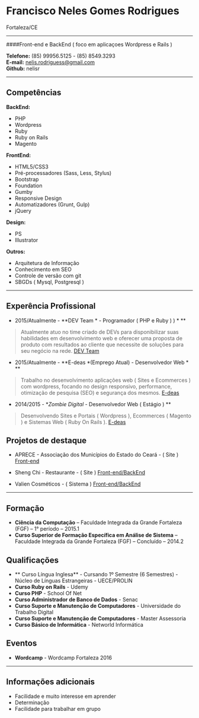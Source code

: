 # Francisco Neles Gomes Rodrigues
Fortaleza/CE

---

####Front-end e BackEnd ( foco em aplicaçoes Wordpress e Rails )

**Telefone:** (85) 99956.5125 - (85) 8549.3293 <br />
**E-mail:** nelis.rodriguess@gmail.com <br />
**Github:** nelisr <br />

---

## Competências

**BackEnd:**
* PHP
* Wordpress
* Ruby
* Ruby on Rails
* Magento

**FrontEnd:**
* HTML5/CSS3
* Pré-processadores (Sass, Less, Stylus)
* Bootstrap
* Foundation
* Gumby
* Responsive Design
* Automatizadores (Grunt, Gulp)
* jQuery

**Design:**
* PS
* Illustrator

**Outros:**
* Arquitetura de Informação
* Conhecimento em SEO
* Controle de versão com git
* SBGDs ( Mysql, Postgresql )

---

## Experência Profissional

* 2015/Atualmente - **DEV Team * - Programador ( PHP e Ruby ) ) * **
> Atualmente atuo no time criado de DEVs para disponibilizar suas habilidades em desenvolvimento web e oferecer uma proposta de produto com resultados ao cliente que necessite de soluções para seu negócio na rede.
[DEV Team](http://devunderground.com.br)

* 2015/Atualmente - **E-deas *(Emprego Atual) - Desenvolvedor Web * **
> Trabalho no desenvolvimento aplicações web ( Sites e Ecommerces ) com wordpress, focando no design responsivo, performance, otimização de pesquisa (SEO) e segurança dos mesmos.
[E-deas](http://e-deas.com.br)

* 2014/2015 - **Zombie Digital* - Desenvolvedor Web ( Estágio ) **
> Desenvolvendo Sites e Portais ( Wordpress ), Ecommerces ( Magento ) e Sistemas Web ( Ruby On Rails ).
[E-deas](http://zombiedigital.com.br)

## Projetos de destaque

* APRECE - Associação dos Municípios do Estado do Ceará - ( Site )
[Front-end](http://aprece.org.br)

* Sheng Chi - Restaurante - ( Site )
[Front-end/BackEnd](http://shengchi.com.br)

* Valien Cosméticos - ( Sistema )
[Front-end/BackEnd](http://office.valien.com.br)

---

## Formação
* **Ciência da Computação** – Faculdade Integrada da Grande Fortaleza (FGF) – 1° período – 2015.1
* **Curso Superior de Formação Específica em Análise de Sistema** – Faculdade Integrada da Grande Fortaleza (FGF) – Concluído – 2014.2

## Qualificações
* ** Curso Língua Inglesa** - Cursando 1º Semestre (6 Semestres) - Núcleo de Línguas Estrangeiras - UECE/PROLIN
* **Curso Ruby on Rails** - Udemy  
* **Curso PHP**  - School Of Net
* **Curso Administrador de Banco de Dados** - Senac
* **Curso Suporte e Manutenção de Computadores** - Universidade do Trabalho Digital
* **Curso Suporte e Manutenção de Computadores** - Master Assessoria
* **Curso Básico de Informática** - Networld Informática

## Eventos
* **Wordcamp** - Wordcamp Fortaleza 2016

---

## Informações adicionais

* Facilidade e muito interesse em aprender
* Determinação
* Facilidade para trabalhar em grupo
